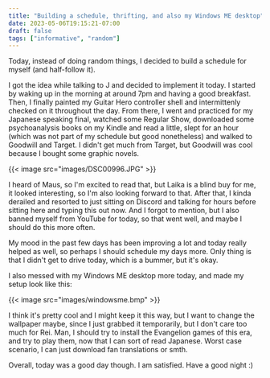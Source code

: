 ```yaml
---
title: "Building a schedule, thrifting, and also my Windows ME desktop"
date: 2023-05-06T19:15:21-07:00
draft: false
tags: ["informative", "random"]
---
```


Today, instead of doing random things, I decided to build a schedule for myself (and half-follow it).

I got the idea while talking to J and decided to implement it today. I started by waking up in the morning at around 7pm and having a good breakfast. Then, I finally painted my Guitar Hero controller shell and intermittenly checked on it throughout the day. From there, I went and practiced for my Japanese speaking final, watched some Regular Show, downloaded some psychoanalysis books on my Kindle and read a little, slept for an hour (which was not part of my schedule but good nonetheless) and walked to Goodwill and Target. I didn't get much from Target, but Goodwill was cool because I bought some graphic novels.

{{< image src="images/DSC00996.JPG" >}}

I heard of Maus, so I'm excited to read that, but Laika is a blind buy for me, it looked interesting, so I'm also looking forward to that. After that, I kinda derailed and resorted to just sitting on Discord and talking for hours before sitting here and typing this out now. And I forgot to mention, but I also banned myself from YouTube for today, so that went well, and maybe I should do this more often.      

My mood in the past few days has been improving a lot and today really helped as well, so perhaps I should schedule my days more. Only thing is that I didn't get to drive today, which is a bummer, but it's okay.     

I also messed with my Windows ME desktop more today, and made my setup look like this:

{{< image src="images/windowsme.bmp" >}}

I think it's pretty cool and I might keep it this way, but I want to change the wallpaper maybe, since I just grabbed it temporarily, but I don't care too much for Rei. Man, I should try to install the Evangelion games of this era, and try to play them, now that I can sort of read Japanese. Worst case scenario, I can just download fan translations or smth. 

Overall, today was a good day though. I am satisfied. Have a good night :)